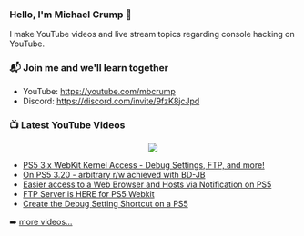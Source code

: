 ### Hello, I'm Michael Crump 👋

I make YouTube videos and live stream topics regarding console hacking on YouTube. 

### 📬 Join me and we'll learn together

- YouTube: https://youtube.com/mbcrump
- Discord: https://discord.com/invite/9fzK8jcJpd

### 📺 Latest YouTube Videos

<div align="center">

[<img src="https://img.shields.io/badge/-Subscribe-red?style=for-the-badge&logo=youtube&logoColor=white"/>](https://www.youtube.com/c/mbcrump?sub_confirmation=1)

</div>

<!-- YOUTUBE:START -->
- [PS5 3.x WebKit Kernel Access - Debug Settings, FTP, and more!](https://www.youtube.com/watch?v=JslsLqRAk0Y)
- [On PS5 3.20 - arbitrary r/w achieved with BD-JB](https://www.youtube.com/watch?v=2T1rhvlO3f4)
- [Easier access to a Web Browser and Hosts via Notification on PS5](https://www.youtube.com/watch?v=6nCrzSuV4TU)
- [FTP Server is HERE for PS5 Webkit](https://www.youtube.com/watch?v=loaYZWOSPHE)
- [Create the Debug Setting Shortcut on a PS5](https://www.youtube.com/watch?v=9JUee-h5P2g)
<!-- YOUTUBE:END -->

➡️ [more videos...](https://youtube.com/mbcrump)

